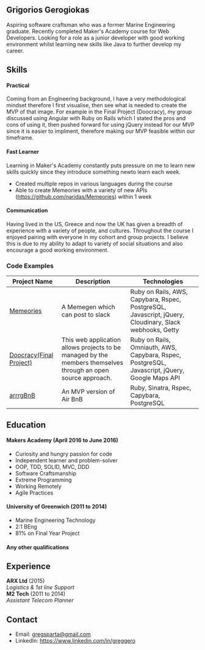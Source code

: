 ## Grigorios Gerogiokas

Aspiring software craftsman who was a former Marine Engineering graduate. Recently completed Maker's Academy course for Web Developers. Looking for a role as a junior developer with good working environment whilst learning new skills like Java to further develop my career.

## Skills

#### Practical

Coming from an Engineering background, I have a very methodological mindset therefore I first visualise, then see what is needed to create the MVP of that image.  For example in the Final Project (Doocracy), my group discussed using Angular with Ruby on Rails which I stated the pros and cons of using it, then pushed forward for using jQuery instead for our MVP since it is easier to implment, therefore making our MVP feasible within our timeframe.

#### Fast Learner

Learning in Maker's Academy constantly puts pressure on me to learn new skills quickly since they introduce something newto learn each week.

- Created multiple repos in various languages during the course
- Able to create Memeories with a variety of new APIs (https://github.com/naridas/Memeories) within 1 week

#### Communication

Having lived in the US, Greece and now the UK has given a breadth of experience with a variety of people, and cultures. Throughout the course I enjoyed pairing with everyone in my cohort and group projects.  I believe this is due to my ability to adapt to variety of social situations and also encourage a good working environment.

### Code Examples
| Project Name        | Description         | Technologies        |
|-------------------------|-------------------------|-------------------------|
| [Memeories](https://github.com/naridas/Memeories)| A Memegen which can post to slack | Ruby on Rails, AWS, Capybara, Rspec, PostgreSQL, Javascript, jQuery, Cloudinary, Slack webhooks, Getty  |
| [Doocracy(Final Project)](https://github.com/naridas/doocracy) | This web application allows projects to be managed by the members themselves through an open source approach.                                                        | Ruby on Rails, Omniauth, AWS, Capybara, Rspec, PostgreSQL, Javascript, jQuery, Google Maps API                    |
| [arrrgBnB](https://github.com/naridas/arrrgbnb)               | An MVP version of Air BnB                                                         | Ruby, Sinatra, Rspec, Capybara, PostgreSQL               |

## Education

#### Makers Academy (April 2016 to June 2016)

- Curiosity and hungry passion for code
- Independent learner and problem-solver
- OOP, TDD, SOLID, MVC, DDD
- Software Craftsmanship
- Extreme Programming
- Working Remotely
- Agile Practices

#### University of Greenwich (2011 to 2014)

- Marine Engineering Technology
- 2:1 BEng
- 81% on Final Year Project

#### Any other qualifications

## Experience

**ARX Ltd** (2015)    
*Logistics & 1st line Support*  
**M2 Tech** (2011 to 2014)   
*Assistant Telecom Planner*  

## Contact
- Email: gregsparta@gmail.com
- LinkedIn: https://www.linkedin.com/in/greggero
